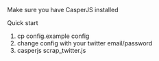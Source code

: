 Make sure you have CasperJS installed

Quick start

1. cp config.example config
2. change config with your twitter email/password
3. casperjs  scrap_twitter.js
